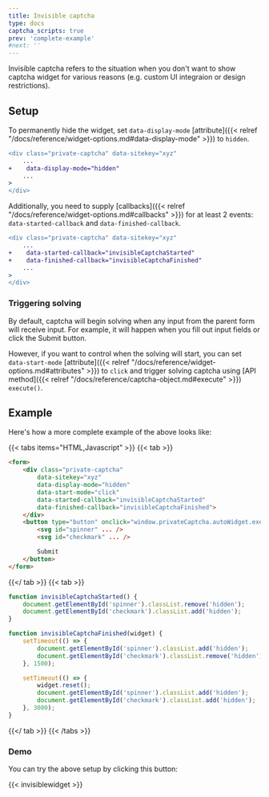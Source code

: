 ```yaml
---
title: Invisible captcha
type: docs
captcha_scripts: true
prev: 'complete-example'
#next: ''
---
```


Invisible captcha refers to the situation when you don't want to show captcha widget for various reasons (e.g. custom UI integraion or design restrictions).

## Setup

To permanently hide the widget, set `data-display-mode` [attribute]({{< relref "/docs/reference/widget-options.md#data-display-mode" >}}) to `hidden`.

```diff
<div class="private-captcha" data-sitekey="xyz"
	...
+    data-display-mode="hidden"
    ...
>
</div>
```

Additionally, you need to supply [callbacks]({{< relref "/docs/reference/widget-options.md#callbacks" >}}) for at least 2 events: `data-started-callback` and `data-finished-callback`.

```diff
<div class="private-captcha" data-sitekey="xyz"
	...
+    data-started-callback="invisibleCaptchaStarted"
+    data-finished-callback="invisibleCaptchaFinished"
    ...
>
</div>
```

### Triggering solving

By default, captcha will begin solving when any input from the parent form will receive input. For example, it will happen when you fill out input fields or click the Submit button.

However, if you want to control when the solving will start, you can set `data-start-mode` [attribute]({{< relref "/docs/reference/widget-options.md#attributes" >}}) to `click` and trigger solving captcha using [API method]({{< relref "/docs/reference/captcha-object.md#execute" >}}) `execute()`.

## Example

Here's how a more complete example of the above looks like:

{{< tabs items="HTML,Javascript" >}}
{{< tab >}}
```html
<form>
    <div class="private-captcha"
        data-sitekey="xyz"
        data-display-mode="hidden"
        data-start-mode="click"
        data-started-callback="invisibleCaptchaStarted"
        data-finished-callback="invisibleCaptchaFinished">
    </div>
    <button type="button" onclick="window.privateCaptcha.autoWidget.execute()">
        <svg id="spinner" ... />
        <svg id="checkmark" ... />

        Submit
    </button>
</form>
```
{{</ tab >}}
{{< tab >}}
```javascript
function invisibleCaptchaStarted() {
    document.getElementById('spinner').classList.remove('hidden');
    document.getElementById('checkmark').classList.add('hidden');
}

function invisibleCaptchaFinished(widget) {
    setTimeout(() => {
        document.getElementById('spinner').classList.add('hidden');
        document.getElementById('checkmark').classList.remove('hidden');
    }, 1500);

    setTimeout(() => {
        widget.reset();
        document.getElementById('spinner').classList.add('hidden');
        document.getElementById('checkmark').classList.add('hidden');
    }, 3000);
}
```
{{</ tab >}}
{{< /tabs >}}

### Demo

You can try the above setup by clicking this button:

{{< invisiblewidget >}}